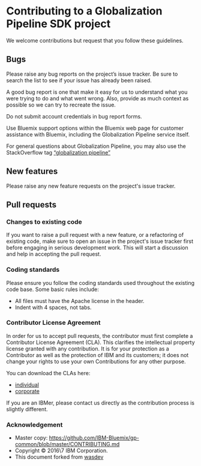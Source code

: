 # Contributing to a Globalization Pipeline SDK project

We welcome contributions but request that you follow these guidelines.

## Bugs

Please raise any bug reports on the project’s issue tracker.
Be sure to search the list to see if your issue has already been raised.

A good bug report is one that make it easy for us to understand what
you were trying to do and what went wrong. Also, provide as much
context as possible so we can try to recreate the issue.

Do not submit account credentials in bug report forms.

Use Bluemix support options within the Bluemix web page for customer
assistance with Bluemix, including the Globalization Pipeline service itself.

For general questions about Globalization Pipeline, you may also use the
StackOverflow tag [“globalization pipeline”](http://stackoverflow.com/questions/tagged/globalization-pipeline)

## New features

Please raise any new feature requests on the project's issue tracker.

## Pull requests

### Changes to existing code

If you want to raise a pull request with a new feature, or a refactoring of
existing code, make sure to open an issue in the project's issue tracker
first before engaging in serious development work. This will start a
discussion and help in accepting the pull request.

### Coding standards

Please ensure you follow the coding standards used throughout the existing code base. Some basic rules include:

 - All files must have the Apache license in the header.
 - Indent with 4 spaces, not tabs.

### Contributor License Agreement

In order for us to accept pull requests, the contributor must first complete
a Contributor License Agreement (CLA). This clarifies the intellectual
property license granted with any contribution. It is for your protection as a
Contributor as well as the protection of IBM and its customers; it does not
change your rights to use your own Contributions for any other purpose.

You can download the CLAs here:

 - [individual](https://github.com/IBM-Bluemix/gp-common/raw/master/legal/gp-cla-individual.pdf)
 - [corporate](https://github.com/IBM-Bluemix/gp-common/raw/master/legal/gp-cla-corporate.pdf)

If you are an IBMer, please contact us directly as the contribution process is
slightly different.

### Acknowledgement

- Master copy: https://github.com/IBM-Bluemix/gp-common/blob/master/CONTRIBUTING.md
- Copyright © 2016\7 IBM Corporation.
- This document forked from [wasdev](https://github.com/WASdev/wasdev.github.io/blob/master/CONTRIBUTING.md)
